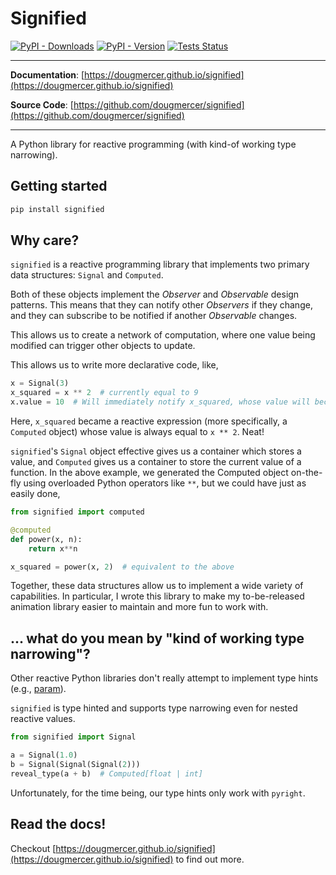 # Signified

[![PyPI - Downloads](https://img.shields.io/pypi/dw/signified)](https://pypi.org/project/signified/)
[![PyPI - Version](https://img.shields.io/pypi/v/signified)](https://pypi.org/project/signified/)
[![Tests Status](https://github.com/dougmercer/signified/actions/workflows/test.yml/badge.svg)](https://github.com/dougmercer/signified/actions/workflows/test.yml?query=branch%3Amain)

---

**Documentation**: [https://dougmercer.github.io/signified](https://dougmercer.github.io/signified)

**Source Code**: [https://github.com/dougmercer/signified](https://github.com/dougmercer/signified)

---

A Python library for reactive programming (with kind-of working type narrowing).

## Getting started

```bash
pip install signified
```

## Why care?

`signified` is a reactive programming library that implements two primary data structures: `Signal` and `Computed`.

Both of these objects implement the *Observer* and *Observable* design patterns. This means that they can notify
other *Observers* if they change, and they can subscribe to be notified if another *Observable* changes.

This allows us to create a network of computation, where one value being modified can trigger other objects to update.

This allows us to write more declarative code, like,

```python
x = Signal(3)
x_squared = x ** 2  # currently equal to 9
x.value = 10  # Will immediately notify x_squared, whose value will become 100.
```

Here, `x_squared` became a reactive expression (more specifically, a `Computed` object) whose value is always equal to `x ** 2`. Neat!

`signified`'s `Signal` object effective gives us a container which stores a value, and `Computed` gives us a container to store the current value of a function. In the above example, we generated the Computed object on-the-fly using overloaded Python operators like `**`, but we could have just as easily done,

```python
from signified import computed

@computed
def power(x, n):
    return x**n

x_squared = power(x, 2)  # equivalent to the above
```

Together, these data structures allow us to implement a wide variety of capabilities. In particular, I wrote this library to make my to-be-released animation library easier to maintain and more fun to work with.

## ... what do you mean by "kind of working type narrowing"?

Other reactive Python libraries don't really attempt to implement type hints (e.g., [param](https://param.holoviz.org/)).

``signified`` is type hinted and supports type narrowing even for nested reactive values.

```python
from signified import Signal

a = Signal(1.0)
b = Signal(Signal(Signal(2)))
reveal_type(a + b)  # Computed[float | int]
```

Unfortunately, for the time being, our type hints only work with ``pyright``.

## Read the docs!

Checkout [https://dougmercer.github.io/signified](https://dougmercer.github.io/signified) to find out more.
